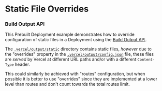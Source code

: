 # Static File Overrides

### Build Output API

This Prebuilt Deployment example demonstrates how to override configuration of static files in a Deployment using the [Build Output API](https://vercel.com/docs/build-output-api/v3#vercel-primitives/static-files).

The [`.vercel/output/static`](./.vercel/output/static) directory contains static files, _however_ due to the "overrides"
property in the [`.vercel/output/config.json`]('./.vercel/output/config.json) file, these files are _served_ by Vercel
at different URL paths and/or with a different `Content-Type` header.

This could similarly be achieved with "routes" configuration, but when possible it is better to use "overrides" since
they are implemented at a lower level than routes and don't count towards the total routes limit.
